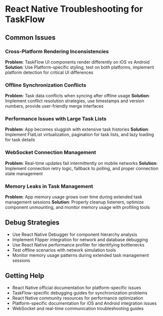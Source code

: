 # React Native Troubleshooting for TaskFlow

## Common Issues

### Cross-Platform Rendering Inconsistencies
**Problem**: TaskFlow UI components render differently on iOS vs Android
**Solution**: Use Platform-specific styling, test on both platforms, implement platform detection for critical UI differences

### Offline Synchronization Conflicts
**Problem**: Task data conflicts when syncing after offline usage
**Solution**: Implement conflict resolution strategies, use timestamps and version numbers, provide user-friendly merge interfaces

### Performance Issues with Large Task Lists
**Problem**: App becomes sluggish with extensive task histories
**Solution**: Implement FlatList virtualization, pagination for task lists, and lazy loading for task details

### WebSocket Connection Management
**Problem**: Real-time updates fail intermittently on mobile networks
**Solution**: Implement connection retry logic, fallback to polling, and proper connection state management

### Memory Leaks in Task Management
**Problem**: App memory usage grows over time during extended task management sessions
**Solution**: Properly cleanup listeners, optimize component unmounting, and monitor memory usage with profiling tools

## Debug Strategies
- Use React Native Debugger for component hierarchy analysis
- Implement Flipper integration for network and database debugging
- Use React Native performance profiler for identifying bottlenecks
- Test offline scenarios with network simulation tools
- Monitor memory usage patterns during extended task management sessions

## Getting Help
- React Native official documentation for platform-specific issues
- TaskFlow-specific debugging guides for synchronization problems
- React Native community resources for performance optimization
- Platform-specific documentation for iOS and Android integration issues
- WebSocket and real-time communication troubleshooting guides